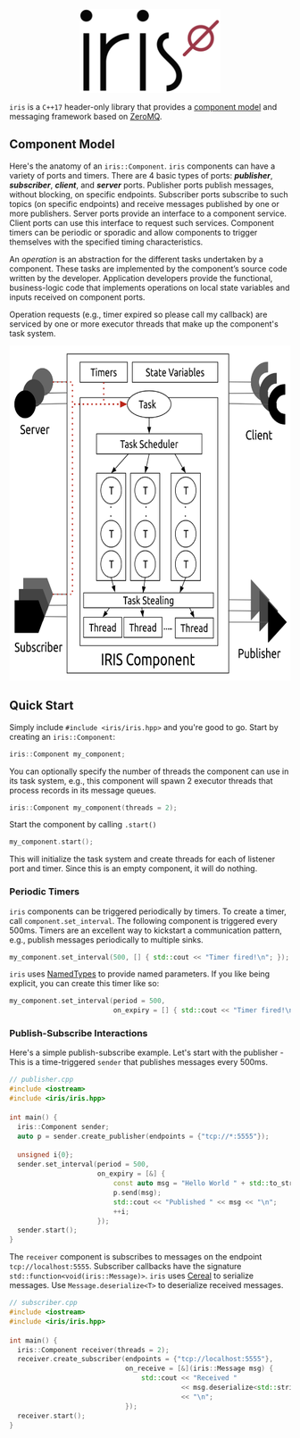<p align="center">
  <img height="150" src="img/logo.png"/>  
</p>

`iris` is a `C++17` header-only library that provides a [component model](https://en.wikipedia.org/wiki/Component-based_software_engineering) and messaging framework based on [ZeroMQ](https://zeromq.org/). 

## Component Model

Here's the anatomy of an `iris::Component`. `iris` components can have a variety of ports and timers. There are 4 basic types of ports: ***publisher***, ***subscriber***, ***client***, and ***server*** ports. Publisher ports publish messages, without blocking, on specific endpoints. Subscriber ports subscribe to such topics (on specific endpoints) and receive messages published by one or more publishers. Server ports provide an interface to a component service. Client ports can use this interface to request such services. Component timers can be periodic or sporadic and allow components to trigger themselves with the specified timing characteristics.

An _operation_ is an abstraction for the different tasks undertaken by a component.  These tasks are implemented by the component’s source code written by the developer. Application developers provide the functional, business-logic code that implements operations on local state variables and inputs received on component ports. 

Operation requests (e.g., timer expired so please call my callback) are serviced by one or more executor threads that make up the component's task system. 

<p align="center">
  <img height="600" src="img/iriscom.png"/>  
</p>

## Quick Start

Simply include `#include <iris/iris.hpp>` and you're good to go. Start by creating an `iris::Component`:

```cpp
iris::Component my_component;
```

You can optionally specify the number of threads the component can use in its task system, e.g., this component will spawn 2 executor threads that process records in its message queues. 

```cpp
iris::Component my_component(threads = 2);
```

Start the component by calling `.start()`

```cpp
my_component.start();
```

This will initialize the task system and create threads for each of listener port and timer. Since this is an empty component, it will do nothing. 

### Periodic Timers

`iris` components can be triggered periodically by timers. To create a timer, call `component.set_interval`. The following component is triggered every 500ms. Timers are an excellent way to kickstart a communication pattern, e.g., publish messages periodically to multiple sinks.

```cpp
my_component.set_interval(500, [] { std::cout << "Timer fired!\n"; });
```

`iris` uses [NamedTypes](https://github.com/joboccara/NamedType) to provide named parameters. If you like being explicit, you can create this timer like so:

```cpp
my_component.set_interval(period = 500,
                          on_expiry = [] { std::cout << "Timer fired!\n"; });
```

### Publish-Subscribe Interactions

Here's a simple publish-subscribe example. Let's start with the publisher - This is a time-triggered `sender` that publishes messages every 500ms. 

```cpp
// publisher.cpp
#include <iostream>
#include <iris/iris.hpp>

int main() {
  iris::Component sender;
  auto p = sender.create_publisher(endpoints = {"tcp://*:5555"});

  unsigned i{0};
  sender.set_interval(period = 500, 
                      on_expiry = [&] { 
                          const auto msg = "Hello World " + std::to_string(i);
                          p.send(msg);
                          std::cout << "Published " << msg << "\n";
                          ++i;
                      });
  sender.start();
}
```

The `receiver` component is subscribes to messages on the endpoint `tcp://localhost:5555`. Subscriber callbacks have the signature `std::function<void(iris::Message)>`. `iris` uses [Cereal](https://uscilab.github.io/cereal/) to serialize messages. Use `Message.deserialize<T>` to deserialize received messages. 

```cpp
// subscriber.cpp
#include <iostream>
#include <iris/iris.hpp>

int main() {
  iris::Component receiver(threads = 2);
  receiver.create_subscriber(endpoints = {"tcp://localhost:5555"},
                             on_receive = [&](iris::Message msg) {
                                 std::cout << "Received "
                                           << msg.deserialize<std::string>()
                                           << "\n";
                             });
  receiver.start();
}
```
